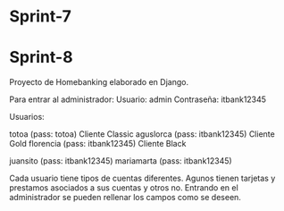 # Sprint-7

# Sprint-8

Proyecto de Homebanking elaborado en Django.

Para entrar al administrador:
Usuario: admin
Contraseña: itbank12345

Usuarios:

totoa (pass: totoa) Cliente Classic
aguslorca (pass: itbank12345) Cliente Gold
florencia (pass: itbank12345) Cliente Black

juansito (pass: itbank12345)
mariamarta (pass: itbank12345)

Cada usuario tiene tipos de cuentas diferentes. Agunos tienen tarjetas y prestamos asociados a sus cuentas y otros no.
Entrando en el administrador se pueden rellenar los campos como se deseen.
